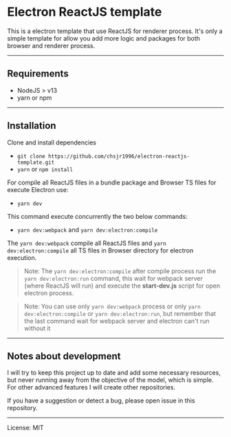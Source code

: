 # Electron ReactJS template

This is a electron template that use ReactJS for renderer process. It's only a simple template for allow you add more logic and packages for both browser and renderer process.

---

## Requirements

- NodeJS > v13
- yarn or npm

---

## Installation

Clone and install dependencies

- `git clone https://github.com/chsjr1996/electron-reactjs-template.git`
- `yarn` or `npm install`

For compile all ReactJS files in a bundle package and Browser TS files for execute Electron use:

- `yarn dev`

This command execute concurrently the two below commands:

- `yarn dev:webpack` and `yarn dev:electron:compile`

The `yarn dev:webpack` compile all ReactJS files and `yarn dev:electron:compile` all TS files in Browser directory for electron execution.

> Note: The `yarn dev:electron:compile` after compile process run the `yarn dev:electron:run` command, this wait for webpack server (where ReactJS will run) and execute the **start-dev.js** script for open electron process.

> Note: You can use only `yarn dev:webpack` process or only `yarn dev:electron:compile` or `yarn dev:electron:run`, but remember that the last command wait for webpack server and electron can't run without it

---

## Notes about development

I will try to keep this project up to date and add some necessary resources, but never running away from the objective of the model, which is simple. For other advanced features I will create other repositories.

If you have a suggestion or detect a bug, please open issue in this repository.

---

License: MIT
